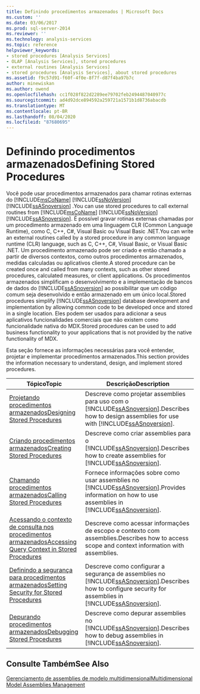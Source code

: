 ```yaml
---
title: Definindo procedimentos armazenados | Microsoft Docs
ms.custom: ''
ms.date: 03/06/2017
ms.prod: sql-server-2014
ms.reviewer: ''
ms.technology: analysis-services
ms.topic: reference
helpviewer_keywords:
- stored procedures [Analysis Services]
- OLAP [Analysis Services], stored procedures
- external routines [Analysis Services]
- stored procedures [Analysis Services], about stored procedures
ms.assetid: f9c57d91-f60f-4f0e-8f7f-d87f4ba97b7c
author: minewiskan
ms.author: owend
ms.openlocfilehash: cc1f028f822d2289ee79702feb2494487040977c
ms.sourcegitcommit: ad4d92dce894592a259721a1571b1d8736abacdb
ms.translationtype: MT
ms.contentlocale: pt-BR
ms.lasthandoff: 08/04/2020
ms.locfileid: "87680695"
---
```

# <a name="defining-stored-procedures"></a><span data-ttu-id="da2eb-102">Definindo procedimentos armazenados</span><span class="sxs-lookup"><span data-stu-id="da2eb-102">Defining Stored Procedures</span></span>
  <span data-ttu-id="da2eb-103">Você pode usar procedimentos armazenados para chamar rotinas externas do [!INCLUDE[msCoName](../../includes/msconame-md.md)] [!INCLUDE[ssNoVersion](../../includes/ssnoversion-md.md)] [!INCLUDE[ssASnoversion](../../includes/ssasnoversion-md.md)] .</span><span class="sxs-lookup"><span data-stu-id="da2eb-103">You can use stored procedures to call external routines from [!INCLUDE[msCoName](../../includes/msconame-md.md)] [!INCLUDE[ssNoVersion](../../includes/ssnoversion-md.md)] [!INCLUDE[ssASnoversion](../../includes/ssasnoversion-md.md)].</span></span> <span data-ttu-id="da2eb-104">É possível gravar rotinas externas chamadas por um procedimento armazenado em uma linguagem CLR (Common Language Runtime), como C, C++, C#, Visual Basic ou Visual Basic .NET.</span><span class="sxs-lookup"><span data-stu-id="da2eb-104">You can write an external routines called by a stored procedure in any common language runtime (CLR) language, such as C, C++, C#, Visual Basic, or Visual Basic .NET.</span></span> <span data-ttu-id="da2eb-105">Um procedimento armazenado pode ser criado e então chamado a partir de diversos contextos, como outros procedimentos armazenados, medidas calculadas ou aplicativos cliente.</span><span class="sxs-lookup"><span data-stu-id="da2eb-105">A stored procedure can be created once and called from many contexts, such as other stored procedures, calculated measures, or client applications.</span></span> <span data-ttu-id="da2eb-106">Os procedimentos armazenados simplificam o desenvolvimento e a implementação de bancos de dados do [!INCLUDE[ssASnoversion](../../includes/ssasnoversion-md.md)] ao possibilitar que um código comum seja desenvolvido e então armazenado em um único local.</span><span class="sxs-lookup"><span data-stu-id="da2eb-106">Stored procedures simplify [!INCLUDE[ssASnoversion](../../includes/ssasnoversion-md.md)] database development and implementation by allowing common code to be developed once and stored in a single location.</span></span> <span data-ttu-id="da2eb-107">Eles podem ser usados para adicionar a seus aplicativos funcionalidades comerciais que não existem como funcionalidade nativa do MDX.</span><span class="sxs-lookup"><span data-stu-id="da2eb-107">Stored procedures can be used to add business functionality to your applications that is not provided by the native functionality of MDX.</span></span>  
  
 <span data-ttu-id="da2eb-108">Esta seção fornece as informações necessárias para você entender, projetar e implementar procedimentos armazenados.</span><span class="sxs-lookup"><span data-stu-id="da2eb-108">This section provides the information necessary to understand, design, and implement stored procedures.</span></span>  
  
|<span data-ttu-id="da2eb-109">Tópico</span><span class="sxs-lookup"><span data-stu-id="da2eb-109">Topic</span></span>|<span data-ttu-id="da2eb-110">Descrição</span><span class="sxs-lookup"><span data-stu-id="da2eb-110">Description</span></span>|  
|-----------|-----------------|  
|[<span data-ttu-id="da2eb-111">Projetando procedimentos armazenados</span><span class="sxs-lookup"><span data-stu-id="da2eb-111">Designing Stored Procedures</span></span>](../multidimensional-models-extending-olap-stored-procedures/designing-stored-procedures.md)|<span data-ttu-id="da2eb-112">Descreve como projetar assemblies para uso com o [!INCLUDE[ssASnoversion](../../includes/ssasnoversion-md.md)].</span><span class="sxs-lookup"><span data-stu-id="da2eb-112">Describes how to design assemblies for use with [!INCLUDE[ssASnoversion](../../includes/ssasnoversion-md.md)].</span></span>|  
|[<span data-ttu-id="da2eb-113">Criando procedimentos armazenados</span><span class="sxs-lookup"><span data-stu-id="da2eb-113">Creating Stored Procedures</span></span>](creating-stored-procedures.md)|<span data-ttu-id="da2eb-114">Descreve como criar assemblies para o [!INCLUDE[ssASnoversion](../../includes/ssasnoversion-md.md)].</span><span class="sxs-lookup"><span data-stu-id="da2eb-114">Describes how to create assemblies for [!INCLUDE[ssASnoversion](../../includes/ssasnoversion-md.md)].</span></span>|  
|[<span data-ttu-id="da2eb-115">Chamando procedimentos armazenados</span><span class="sxs-lookup"><span data-stu-id="da2eb-115">Calling Stored Procedures</span></span>](calling-stored-procedures.md)|<span data-ttu-id="da2eb-116">Fornece informações sobre como usar assemblies no [!INCLUDE[ssASnoversion](../../includes/ssasnoversion-md.md)].</span><span class="sxs-lookup"><span data-stu-id="da2eb-116">Provides information on how to use assemblies in [!INCLUDE[ssASnoversion](../../includes/ssasnoversion-md.md)].</span></span>|  
|[<span data-ttu-id="da2eb-117">Acessando o contexto de consulta nos procedimentos armazenados</span><span class="sxs-lookup"><span data-stu-id="da2eb-117">Accessing Query Context in Stored Procedures</span></span>](accessing-query-context-in-stored-procedures.md)|<span data-ttu-id="da2eb-118">Descreve como acessar informações de escopo e contexto com assemblies.</span><span class="sxs-lookup"><span data-stu-id="da2eb-118">Describes how to access scope and context information with assemblies.</span></span>|  
|[<span data-ttu-id="da2eb-119">Definindo a segurança para procedimentos armazenados</span><span class="sxs-lookup"><span data-stu-id="da2eb-119">Setting Security for Stored Procedures</span></span>](setting-security-for-stored-procedures.md)|<span data-ttu-id="da2eb-120">Descreve como configurar a segurança de assemblies no [!INCLUDE[ssASnoversion](../../includes/ssasnoversion-md.md)].</span><span class="sxs-lookup"><span data-stu-id="da2eb-120">Describes how to configure security for assemblies in [!INCLUDE[ssASnoversion](../../includes/ssasnoversion-md.md)].</span></span>|  
|[<span data-ttu-id="da2eb-121">Depurando procedimentos armazenados</span><span class="sxs-lookup"><span data-stu-id="da2eb-121">Debugging Stored Procedures</span></span>](debugging-stored-procedures.md)|<span data-ttu-id="da2eb-122">Descreve como depurar assemblies no [!INCLUDE[ssASnoversion](../../includes/ssasnoversion-md.md)].</span><span class="sxs-lookup"><span data-stu-id="da2eb-122">Describes how to debug assemblies in [!INCLUDE[ssASnoversion](../../includes/ssasnoversion-md.md)].</span></span>|  
  
## <a name="see-also"></a><span data-ttu-id="da2eb-123">Consulte Também</span><span class="sxs-lookup"><span data-stu-id="da2eb-123">See Also</span></span>  
 [<span data-ttu-id="da2eb-124">Gerenciamento de assemblies de modelo multidimensional</span><span class="sxs-lookup"><span data-stu-id="da2eb-124">Multidimensional Model Assemblies Management</span></span>](../multidimensional-models/multidimensional-model-assemblies-management.md)  
  
  
